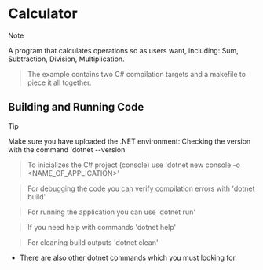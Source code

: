 # Calculator

> [!NOTE]
> A program that calculates operations so as users want, including: Sum, Subtraction, Division, Multiplication.

> The example contains two C# compilation targets and a makefile to piece it all together.

## Building and Running Code 
> [!TIP]
> Make sure you have uploaded the .NET environment:
 > Checking the version with the command 'dotnet --version'

> To inicializes the C# project (console) use 'dotnet new console -o <NAME_OF_APPLICATION>'

> For debugging the code you can verify compilation errors with 'dotnet build'

> For running the application you can use 'dotnet run'

> If you need help with commands 'dotnet help'

> For cleaning build outputs 'dotnet clean'

* There are also other dotnet commands which you must looking for.

